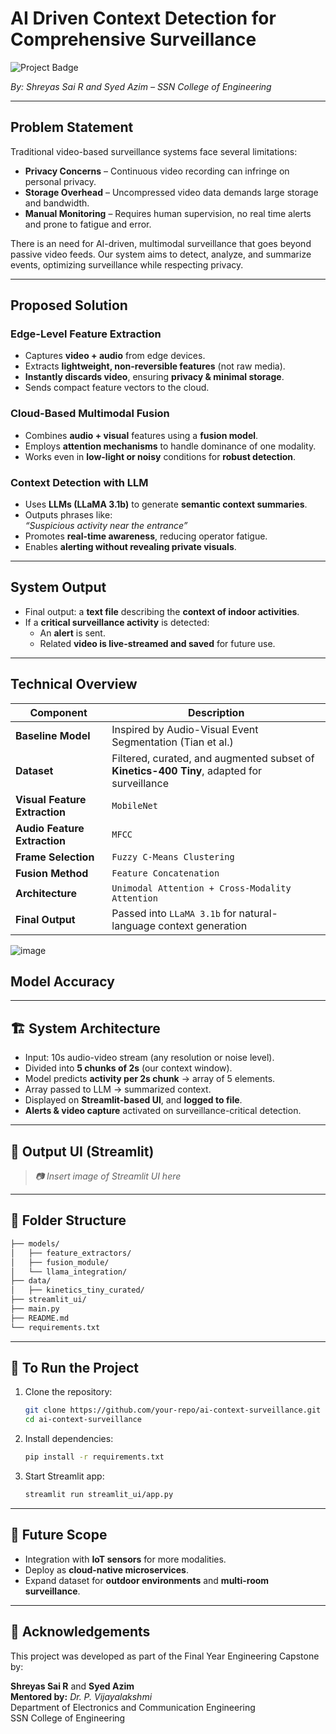 
# AI Driven Context Detection for Comprehensive Surveillance

![Project Badge](https://img.shields.io/badge/Final_Year_Project_May,_2025-blueviolet)  

*By: Shreyas Sai R and Syed Azim  – SSN College of Engineering* 

---

##  Problem Statement

Traditional video-based surveillance systems face several limitations:

- **Privacy Concerns** – Continuous video recording can infringe on personal privacy.
- **Storage Overhead** – Uncompressed video data demands large storage and bandwidth.
- **Manual Monitoring** – Requires human supervision, no real time alerts and prone to fatigue and error.

There is an need for AI-driven, multimodal surveillance that goes beyond passive video feeds. Our system aims to detect, analyze, and summarize events, optimizing surveillance while respecting privacy.

---

##  Proposed Solution

###  Edge-Level Feature Extraction

- Captures **video + audio** from edge devices.
- Extracts **lightweight, non-reversible features** (not raw media).
- **Instantly discards video**, ensuring **privacy & minimal storage**.
- Sends compact feature vectors to the cloud.

###  Cloud-Based Multimodal Fusion

- Combines **audio + visual** features using a **fusion model**.
- Employs **attention mechanisms** to handle dominance of one modality.
- Works even in **low-light or noisy** conditions for **robust detection**.

###  Context Detection with LLM

- Uses **LLMs (LLaMA 3.1b)** to generate **semantic context summaries**.
- Outputs phrases like:  
  _“Suspicious activity near the entrance”_  
- Promotes **real-time awareness**, reducing operator fatigue.
- Enables **alerting without revealing private visuals**.

---

##  System Output

- Final output: a **text file** describing the **context of indoor activities**.
- If a **critical surveillance activity** is detected:
  - An **alert** is sent.
  - Related **video is live-streamed and saved** for future use.

---

##  Technical Overview

| Component | Description |
|----------|-------------|
| **Baseline Model** | Inspired by Audio-Visual Event Segmentation (Tian et al.) |
| **Dataset** | Filtered, curated, and augmented subset of **Kinetics-400 Tiny**, adapted for surveillance |
| **Visual Feature Extraction** | `MobileNet` |
| **Audio Feature Extraction** | `MFCC` |
| **Frame Selection** | `Fuzzy C-Means Clustering` |
| **Fusion Method** | `Feature Concatenation` |
| **Architecture** | `Unimodal Attention + Cross-Modality Attention` |
| **Final Output** | Passed into `LLaMA 3.1b` for natural-language context generation |

![image](https://github.com/user-attachments/assets/dcdfc7b9-5b64-4895-8d71-040e693b22a3)

##  Model Accuracy

---

## 🏗️ System Architecture

- Input: 10s audio-video stream (any resolution or noise level).
- Divided into **5 chunks of 2s** (our context window).
- Model predicts **activity per 2s chunk** → array of 5 elements.
- Array passed to LLM → summarized context.
- Displayed on **Streamlit-based UI**, and **logged to file**.
- **Alerts & video capture** activated on surveillance-critical detection.

---

## 📸 Output UI (Streamlit)

> _📷 Insert image of Streamlit UI here_

---

## 📁 Folder Structure

```bash
├── models/
│   ├── feature_extractors/
│   ├── fusion_module/
│   └── llama_integration/
├── data/
│   ├── kinetics_tiny_curated/
├── streamlit_ui/
├── main.py
├── README.md
└── requirements.txt
```

---

## 🚀 To Run the Project

1. Clone the repository:
   ```bash
   git clone https://github.com/your-repo/ai-context-surveillance.git
   cd ai-context-surveillance
   ```

2. Install dependencies:
   ```bash
   pip install -r requirements.txt
   ```

3. Start Streamlit app:
   ```bash
   streamlit run streamlit_ui/app.py
   ```

---

## 🤖 Future Scope

- Integration with **IoT sensors** for more modalities.
- Deploy as **cloud-native microservices**.
- Expand dataset for **outdoor environments** and **multi-room surveillance**.

---

## 📜 Acknowledgements

This project was developed as part of the Final Year Engineering Capstone by:

**Shreyas Sai R** and **Syed Azim**  
**Mentored by:** *Dr. P. Vijayalakshmi*  
Department of Electronics and Communication Engineering  
SSN College of Engineering
